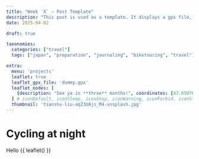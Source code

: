 ```yaml
---
title: "Week `X` – Post Template" 
description: "This post is used as a template. It displays a gpx file, a thumbnail and a breadcrumb. Pretty cool, right?"
date: 2025-04-02

draft: true

taxonomies:
  categories: ["travel"]
  tags: ["japan", "preparation", "journaling", "biketouring", "travel"]

extra:
  menu: 'projects'
  leaflet: true
  leaflet_gpx_file: 'dummy.gpx'
  leaflet_nodes: [
    {description: "See ya in **three** months!", coordinates: [47.0507621319826, 8.310224275003634], icon: "iconStart", focus: true}
  ] # iconDefault, iconSleep, iconShop, iconWarning, iconForbid, iconStart, iconStop
  thumbnail: 'tianshu-liu-aqZ3UAjs_M4-unsplash.jpg'
---
```


<div class="dark-transition start"></div>
<div class="dark" markdown="1">
<!-- Keep Space here! -->

# Cycling at night

Hello {{ leaflet() }}


<!-- Keep Space here! -->
</div>
<div class="dark-transition end"></div>
